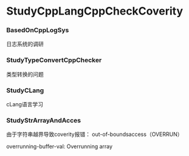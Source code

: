 # StudyCppLangCppCheckCoverity

### BasedOnCppLogSys

日志系统的调研

### StudyTypeConvertCppChecker

类型转换的问题

### StudyCLang

cLang语言学习

### StudyStrArrayAndAcces

由于字符串越界导致coverity报错： out-of-boundsaccess（OVERRUN）

overrunning-buffer-val: Overrunning array  

### 













